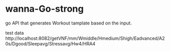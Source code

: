 # wanna-Go-strong
go API that generates Workout tamplate based on the input.

test data 
    http://localhost:8082/getVNF/mm/Wmiddle/Hmedium/Shigh/Eadvanced/A20s/Dgood/Sleepavg/Stressavg/Hw4/HRA4
